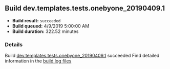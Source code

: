 ## Build dev.templates.tests.onebyone_20190409.1
- **Build result:** `succeeded`
- **Build queued:** 4/9/2019 5:00:00 AM
- **Build duration:** 322.52 minutes
### Details
Build [dev.templates.tests.onebyone_20190409.1](https://winappstudio.visualstudio.com/web/build.aspx?pcguid=a4ef43be-68ce-4195-a619-079b4d9834c2&builduri=vstfs%3a%2f%2f%2fBuild%2fBuild%2f27518) succeeded
Find detailed information in the [build log files](https://uwpctdiags.blob.core.windows.net/buildlogs/dev.templates.tests.onebyone_20190409.1_logs.zip)
